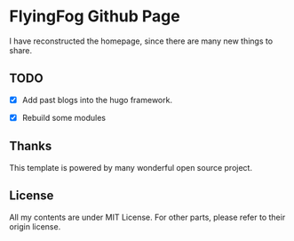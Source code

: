 # FlyingFog Github Page

I have reconstructed the homepage, since there are many new things to share.


## TODO
 - [x] Add past blogs into the hugo framework.
 - [x] Rebuild some modules



## Thanks
This template is powered by many wonderful open source project.

## License
All my contents are under MIT License.
For other parts, please refer to their origin license.